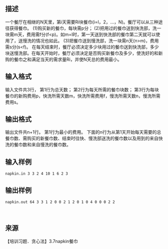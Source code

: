 ## 描述

一个餐厅在相继的N天里，第i天需要Ri块餐巾(i=l，2，…，N)。餐厅可以从三种途径获得餐巾。 (1)购买新的餐巾，每块需p分； (2)把用过的餐巾送到快洗部，洗一块需m天，费用需f分(f<p)。如m=l时，第一天送到快洗部的餐巾第二天就可以使用了，送慢洗的情况也如此。 (3)把餐巾送到慢洗部，洗一块需n天(n>m)，费用需s分(s<f)。 在每天结束时，餐厅必须决定多少块用过的餐巾送到快洗部，多少块送慢洗部。在每天开始时，餐厅必须决定是否购买新餐巾及多少，使洗好的和新购的餐巾之和满足当天的需求量Ri，并使N天总的费用最小。 

## 输入格式

输入文件共3行， 第1行为总天数； 第2行为每天所需的餐巾块数； 第3行为每块餐巾的新购费用p，快洗所需天数m，快洗所需费用f，慢洗所需天数n，慢洗所需费用s。

## 输出格式

输出文件共n+1行。 第1行为最小的费用。 下面的n行为从第1天开始每天需要的总餐巾数、需购买的新餐巾数、结束时往快、慢洗部送洗的餐巾数以及用到的来自快洗的餐巾数和来自慢洗的餐巾数。

## 输入样例

```plaintext
napkin.in 3 3 2 4 10 1 6 2 3 
```

## 输出样例

```plaintext
napkin.out 64 3 3 1 2 0 0 2 1 2 0 1 0 4 0 0 0 2 2 
```



 

## 来源

【培训习题．贪心法】3.7napkin餐巾

